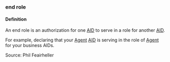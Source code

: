 ### end role

<h4>Definition</h4><p>An end role is an authorization for one <a href="AID">AID</a> to serve in a role for another <a href="AID">AID</a>.  </p><p>For example, declaring that your <a href="agent">Agent</a> <a href="AID">AID</a> is serving in the role of <a href="agent">Agent</a> for your business AIDs.</p><p>Source: Phil Feairheller</p>